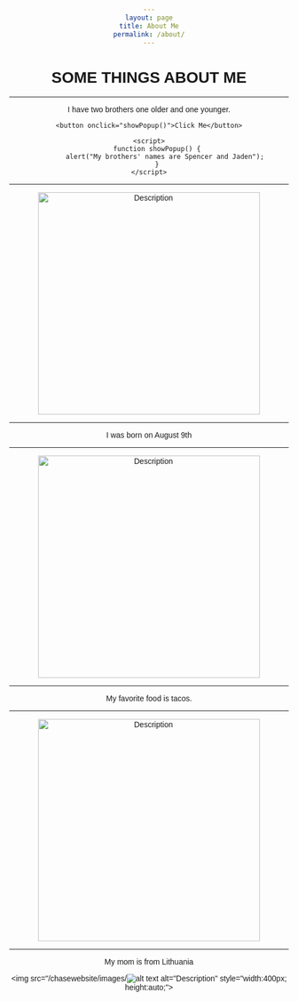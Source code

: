 ```yaml
---
layout: page
title: About Me
permalink: /about/
---
```






# SOME THINGS ABOUT ME







_______________________________________________________________________________
I have two brothers one older and one younger.



<html lang="en">
<head>
    <meta charset="UTF-8">
    <meta name="viewport" content="width=device-width, initial-scale=1.0">
    <title>Popup Button</title>
    <style>
        body {
            font-family: Arial, sans-serif;
            text-align: center;
            margin-top: 50px;
        }
        button {
            padding: 10px 20px;
            font-size: 16px;
            cursor: pointer;
            background-color: red;
            color: white;
            border: none;
            border-radius: 5px;
        }
        button:hover {
            background-color: darkred;
        }
    </style>
</head>
<body>

    <button onclick="showPopup()">Click Me</button>

    <script>
        function showPopup() {
            alert("My brothers' names are Spencer and Jaden");
        }
    </script>

</body>
</html>



_______________________________________________________________________________

<img src="/chasewebsite/images/three-happy-cartoon-boys-who-support-each-other-vector-9170265.jpg" alt="Description"
style="width:400px; height:auto;">








_______________________________________________________________________________
 



I was born on August 9th


_______________________________________________________________________________


<img src="/chasewebsite/images/birthday-cake-decorated-with-colorful-sprinkles-and-royalty-free-image-1653509348.jpg" alt="Description"
style="width:400px; height:auto;">


_______________________________________________________________________________


My favorite food is tacos.

_______________________________________________________________________________


<img src="/chasewebsite/images/iStock-960337396-3beef-barbacoa-tacos-e1695391119564-500x500.jpg" alt="Description"
style="width:400px; height:auto;">


_______________________________________________________________________________


My mom is from Lithuania


<img src="/chasewebsite/images/![alt text](../_site/images/lithuania-flag-with-waving-effect-official-proportion-vector.jpg) alt="Description"
style="width:400px; height:auto;">
